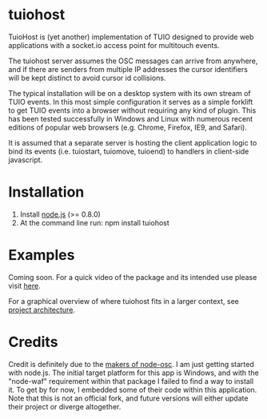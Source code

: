 # tuiohost

TuioHost is (yet another) implementation of TUIO designed to provide web applications
with a socket.io access point for multitouch events. 

The tuiohost server assumes the OSC messages can arrive from anywhere, and if there are senders
from multiple IP addresses the cursor identifiers will be kept distinct to avoid cursor id
collisions.

The typical installation will be on a desktop system with its own stream of TUIO events.
In this most simple configuration it serves as a simple forklift to get TUIO events into
a browser without requiring any kind of plugin. This has been tested successfully in Windows
and Linux with numerous recent editions of popular web browsers (e.g. Chrome, Firefox,
IE9, and Safari).

It is assumed that a separate server is hosting the client application logic to bind its events
(i.e. tuiostart, tuiomove, tuioend) to handlers in client-side javascript.

# Installation

1. Install [node.js](http://nodejs.org/) (>= 0.8.0)
2. At the command line run:
    npm install tuiohost

# Examples

Coming soon. For a quick video of the package and its intended use please visit [here](http://vimeo.com/44835933 "Plugin-free TUIO in the Browser").

For a graphical overview of where tuiohost fits in a larger context, see [project architecture](https://github.com/acc3ptC/tuiohost/blob/master/tuiohost.png).

# Credits

Credit is definitely due to the [makers of node-osc](https://github.com/TheAlphaNerd/node-osc "OSC protocol library for Node.js"). I am just getting started with node.js. The initial target platform for this app is Windows, and with the "node-waf" requirement within that package I failed to find a way to install it. To get by for now, I embedded some
of their code within this application. Note that this is not an official fork, and future versions will either update their project or diverge altogether.

